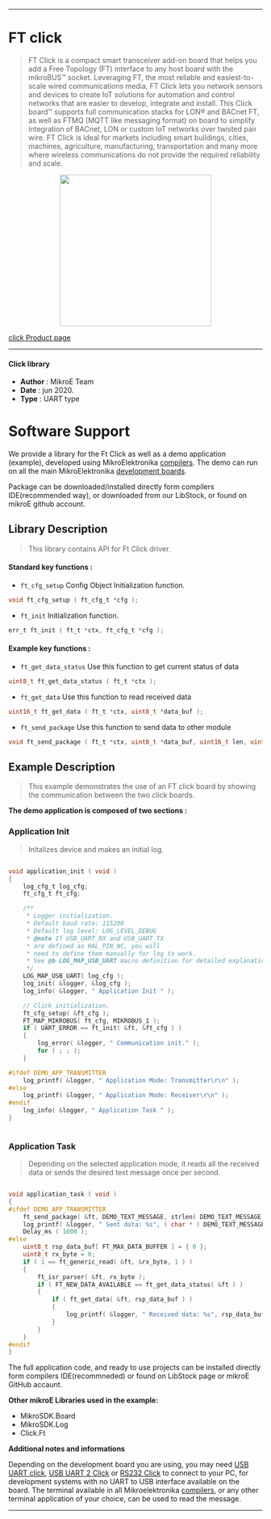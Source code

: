 
---
# FT click

> FT Click is a compact smart transceiver add-on board that helps you add a Free Topology (FT) interface to any host board with the mikroBUS™ socket. Leveraging FT, the most reliable and easiest-to-scale wired communications media, FT Click lets you network sensors and devices to create IoT solutions for automation and control networks that are easier to develop, integrate and install. This Click board™ supports full communication stacks for LON® and BACnet FT, as well as FTMQ (MQTT like messaging format) on board to simplify integration of BACnet, LON or custom IoT networks over twisted pair wire. FT Click is ideal for markets including smart buildings, cities, machines, agriculture, manufacturing, transportation and many more where wireless communications do not provide the required reliability and scale.

<p align="center">
  <img src="https://download.mikroe.com/images/click_for_ide/ft_click.png" height=300px>
</p>

[click Product page](https://www.mikroe.com/ft-click)

---


#### Click library 

- **Author**        : MikroE Team
- **Date**          : jun 2020.
- **Type**          : UART type


# Software Support

We provide a library for the Ft Click 
as well as a demo application (example), developed using MikroElektronika 
[compilers](https://shop.mikroe.com/compilers). 
The demo can run on all the main MikroElektronika [development boards](https://shop.mikroe.com/development-boards).

Package can be downloaded/installed directly form compilers IDE(recommended way), or downloaded from our LibStock, or found on mikroE github account. 

## Library Description

> This library contains API for Ft Click driver.

#### Standard key functions :

- `ft_cfg_setup` Config Object Initialization function.
```c
void ft_cfg_setup ( ft_cfg_t *cfg ); 
```

- `ft_init` Initialization function.
```c
err_t ft_init ( ft_t *ctx, ft_cfg_t *cfg );
```

#### Example key functions :

- `ft_get_data_status` Use this function to get current status of data
```c
uint8_t ft_get_data_status ( ft_t *ctx );
```

- `ft_get_data` Use this function to read received data
```c
uint16_t ft_get_data ( ft_t *ctx, uint8_t *data_buf );
```

- `ft_send_package` Use this function to send data to other module
```c
void ft_send_package ( ft_t *ctx, uint8_t *data_buf, uint16_t len, uint8_t queue );
```

## Example Description

> This example demonstrates the use of an FT click board by showing the communication between the two click boards.

**The demo application is composed of two sections :**

### Application Init 

> Initalizes device and makes an initial log.

```c

void application_init ( void )
{
    log_cfg_t log_cfg;
    ft_cfg_t ft_cfg;

    /** 
     * Logger initialization.
     * Default baud rate: 115200
     * Default log level: LOG_LEVEL_DEBUG
     * @note If USB_UART_RX and USB_UART_TX 
     * are defined as HAL_PIN_NC, you will 
     * need to define them manually for log to work. 
     * See @b LOG_MAP_USB_UART macro definition for detailed explanation.
     */
    LOG_MAP_USB_UART( log_cfg );
    log_init( &logger, &log_cfg );
    log_info( &logger, " Application Init " );

    // Click initialization.
    ft_cfg_setup( &ft_cfg );
    FT_MAP_MIKROBUS( ft_cfg, MIKROBUS_1 );
    if ( UART_ERROR == ft_init( &ft, &ft_cfg ) ) 
    {
        log_error( &logger, " Communication init." );
        for ( ; ; );
    }

#ifdef DEMO_APP_TRANSMITTER
    log_printf( &logger, " Application Mode: Transmitter\r\n" );
#else
    log_printf( &logger, " Application Mode: Receiver\r\n" );
#endif
    log_info( &logger, " Application Task " );
}
  
```

### Application Task

> Depending on the selected application mode, it reads all the received data or sends the desired text message once per second.

```c

void application_task ( void )
{
#ifdef DEMO_APP_TRANSMITTER
    ft_send_package( &ft, DEMO_TEXT_MESSAGE, strlen( DEMO_TEXT_MESSAGE ), 1 );
    log_printf( &logger, " Sent data: %s", ( char * ) DEMO_TEXT_MESSAGE );
    Delay_ms ( 1000 );
#else
    uint8_t rsp_data_buf[ FT_MAX_DATA_BUFFER ] = { 0 };
    uint8_t rx_byte = 0;
    if ( 1 == ft_generic_read( &ft, &rx_byte, 1 ) )
    {
        ft_isr_parser( &ft, rx_byte ); 
        if ( FT_NEW_DATA_AVAILABLE == ft_get_data_status( &ft ) )
        {
            if ( ft_get_data( &ft, rsp_data_buf ) )
            {
                log_printf( &logger, " Received data: %s", rsp_data_buf );
            }
        }
    }
#endif
} 

```

The full application code, and ready to use projects can be  installed directly form compilers IDE(recommneded) or found on LibStock page or mikroE GitHub accaunt.

**Other mikroE Libraries used in the example:** 

- MikroSDK.Board
- MikroSDK.Log
- Click.Ft

**Additional notes and informations**

Depending on the development board you are using, you may need 
[USB UART click](https://shop.mikroe.com/usb-uart-click), 
[USB UART 2 Click](https://shop.mikroe.com/usb-uart-2-click) or 
[RS232 Click](https://shop.mikroe.com/rs232-click) to connect to your PC, for 
development systems with no UART to USB interface available on the board. The 
terminal available in all Mikroelektronika 
[compilers](https://shop.mikroe.com/compilers), or any other terminal application 
of your choice, can be used to read the message.



---

